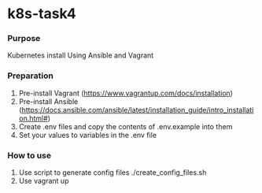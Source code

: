 # k8s-task4


### Purpose

 Kubernetes install Using Ansible and Vagrant

### Preparation

1. Pre-install Vagrant (https://www.vagrantup.com/docs/installation)
2. Pre-install Ansible (https://docs.ansible.com/ansible/latest/installation_guide/intro_installation.html#)
3. Create .env files and copy the contents of .env.example into them
4. Set your values to variables in the .env file

### How to use

1. Use script to generate config files  ./create_config_files.sh
2. Use vagrant up

